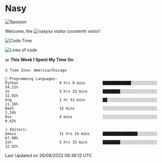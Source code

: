 # Nasy

<!--
<p align="center">
<img height="200" src="https://github-readme-stats.vercel.app/api?username=nasyxx&count_private=true&show_icons=true&theme=dracula&include_all_commits=true"/>
<img height="200" src="https://github-readme-stats.vercel.app/api/top-langs/?username=nasyxx&theme=dracula&hide=html,jupyter+notebook&count_private=true&show_icons=true"/>
</p>

  
----------------
-->

![Sponsor](https://img.shields.io/static/v1.svg?label=Sponsor&message=%E2%9D%A4&logo=GitHub&style=flat&color=pink)
 
Welcome, the ![nasyxx visitor counter](https://count.getloli.com/get/@nasyxx?theme=rule34)th vistor!
 
<!--START_SECTION:waka-->
![Code Time](http://img.shields.io/badge/Code%20Time-2%2C659%20hrs%204%20mins-blue)

![Lines of code](https://img.shields.io/badge/From%20Hello%20World%20I%27ve%20Written-5%20Million%20lines%20of%20code-blue)

📊 **This Week I Spent My Time On** 

```text
⌚︎ Time Zone: America/Chicago

💬 Programming Languages: 
Python                   9 hrs 9 mins        █████████████░░░░░░░░░░░░   54.21% 
sh                       5 hrs 33 mins       ████████░░░░░░░░░░░░░░░░░   32.92% 
Org                      1 hr 53 mins        ██░░░░░░░░░░░░░░░░░░░░░░░   11.16% 
Bash                     12 mins             ░░░░░░░░░░░░░░░░░░░░░░░░░   1.24% 
Nix                      4 mins              ░░░░░░░░░░░░░░░░░░░░░░░░░   0.42%

🔥 Editors: 
Emacs                    11 hrs 19 mins      ████████████████░░░░░░░░░   67.08% 
Zsh                      5 hrs 33 mins       ████████░░░░░░░░░░░░░░░░░   32.92%

```


 Last Updated on 26/09/2022 09:36:12 UTC
<!--END_SECTION:waka-->

<!-- ![visitors](https://visitor-badge.laobi.icu/badge?page_id=nasyxx.nasyxx) -->
